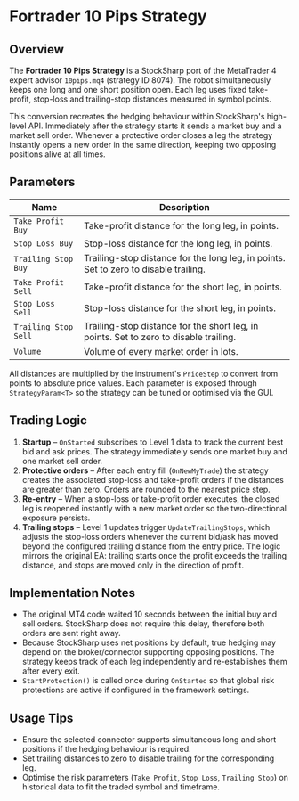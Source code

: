 # Fortrader 10 Pips Strategy

## Overview
The **Fortrader 10 Pips Strategy** is a StockSharp port of the MetaTrader 4 expert advisor `10pips.mq4` (strategy ID 8074). The robot simultaneously keeps one long and one short position open. Each leg uses fixed take-profit, stop-loss and trailing-stop distances measured in symbol points.

This conversion recreates the hedging behaviour within StockSharp's high-level API. Immediately after the strategy starts it sends a market buy and a market sell order. Whenever a protective order closes a leg the strategy instantly opens a new order in the same direction, keeping two opposing positions alive at all times.

## Parameters
| Name | Description |
| --- | --- |
| `Take Profit Buy` | Take-profit distance for the long leg, in points. |
| `Stop Loss Buy` | Stop-loss distance for the long leg, in points. |
| `Trailing Stop Buy` | Trailing-stop distance for the long leg, in points. Set to zero to disable trailing. |
| `Take Profit Sell` | Take-profit distance for the short leg, in points. |
| `Stop Loss Sell` | Stop-loss distance for the short leg, in points. |
| `Trailing Stop Sell` | Trailing-stop distance for the short leg, in points. Set to zero to disable trailing. |
| `Volume` | Volume of every market order in lots. |

All distances are multiplied by the instrument's `PriceStep` to convert from points to absolute price values. Each parameter is exposed through `StrategyParam<T>` so the strategy can be tuned or optimised via the GUI.

## Trading Logic
1. **Startup** – `OnStarted` subscribes to Level 1 data to track the current best bid and ask prices. The strategy immediately sends one market buy and one market sell order.
2. **Protective orders** – After each entry fill (`OnNewMyTrade`) the strategy creates the associated stop-loss and take-profit orders if the distances are greater than zero. Orders are rounded to the nearest price step.
3. **Re-entry** – When a stop-loss or take-profit order executes, the closed leg is reopened instantly with a new market order so the two-directional exposure persists.
4. **Trailing stops** – Level 1 updates trigger `UpdateTrailingStops`, which adjusts the stop-loss orders whenever the current bid/ask has moved beyond the configured trailing distance from the entry price. The logic mirrors the original EA: trailing starts once the profit exceeds the trailing distance, and stops are moved only in the direction of profit.

## Implementation Notes
- The original MT4 code waited 10 seconds between the initial buy and sell orders. StockSharp does not require this delay, therefore both orders are sent right away.
- Because StockSharp uses net positions by default, true hedging may depend on the broker/connector supporting opposing positions. The strategy keeps track of each leg independently and re-establishes them after every exit.
- `StartProtection()` is called once during `OnStarted` so that global risk protections are active if configured in the framework settings.

## Usage Tips
- Ensure the selected connector supports simultaneous long and short positions if the hedging behaviour is required.
- Set trailing distances to zero to disable trailing for the corresponding leg.
- Optimise the risk parameters (`Take Profit`, `Stop Loss`, `Trailing Stop`) on historical data to fit the traded symbol and timeframe.
